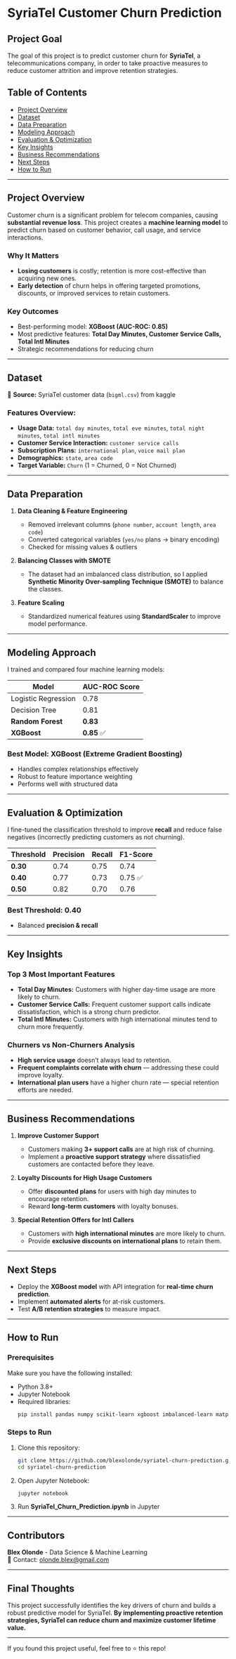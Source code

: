 # **SyriaTel Customer Churn Prediction**

## **Project Goal**  
The goal of this project is to predict customer churn for **SyriaTel**, a telecommunications company, in order to take proactive measures to reduce customer attrition and improve retention strategies.

## **Table of Contents**  
- [Project Overview](#project-overview)  
- [Dataset](#dataset)  
- [Data Preparation](#data-preparation)  
- [Modeling Approach](#modeling-approach)  
- [Evaluation & Optimization](#evaluation--optimization)  
- [Key Insights](#key-insights)  
- [Business Recommendations](#business-recommendations)  
- [Next Steps](#next-steps)  
- [How to Run](#how-to-run)  

---

## **Project Overview**  
Customer churn is a significant problem for telecom companies, causing **substantial revenue loss**. This project creates a **machine learning model** to predict churn based on customer behavior, call usage, and service interactions.  

### **Why It Matters**  
- **Losing customers** is costly; retention is more cost-effective than acquiring new ones.  
- **Early detection** of churn helps in offering targeted promotions, discounts, or improved services to retain customers.  

### **Key Outcomes**  
- Best-performing model: **XGBoost (AUC-ROC: 0.85)**  
- Most predictive features: **Total Day Minutes, Customer Service Calls, Total Intl Minutes**  
- Strategic recommendations for reducing churn  

---

## **Dataset**  
📁 **Source:** SyriaTel customer data (`bigml.csv`)  from kaggle

### **Features Overview:**  
- **Usage Data:** `total day minutes`, `total eve minutes`, `total night minutes`, `total intl minutes`  
- **Customer Service Interaction:** `customer service calls`  
- **Subscription Plans:** `international plan`, `voice mail plan`  
- **Demographics:** `state`, `area code`  
- **Target Variable:** `Churn` (1 = Churned, 0 = Not Churned)  

---

## **Data Preparation**  
1. **Data Cleaning & Feature Engineering**  
   - Removed irrelevant columns (`phone number`, `account length`, `area code`)  
   - Converted categorical variables (`yes/no` plans → binary encoding)  
   - Checked for missing values & outliers  

2. **Balancing Classes with SMOTE**  
   - The dataset had an imbalanced class distribution, so I applied **Synthetic Minority Over-sampling Technique (SMOTE)** to balance the classes.  

3. **Feature Scaling**  
   - Standardized numerical features using **StandardScaler** to improve model performance.  

---

## **Modeling Approach**  
I trained and compared four machine learning models:  

| Model                | AUC-ROC Score |
|----------------------|--------------|
| Logistic Regression  | 0.78         |
| Decision Tree        | 0.81         |
| **Random Forest**    | **0.83**     |
| **XGBoost**          | **0.85** ✅ |

### **Best Model:** **XGBoost** (Extreme Gradient Boosting)  
- Handles complex relationships effectively  
- Robust to feature importance weighting  
- Performs well with structured data  

---

## **Evaluation & Optimization**  
I fine-tuned the classification threshold to improve **recall** and reduce false negatives (incorrectly predicting customers as not churning).

| Threshold | Precision | Recall | F1-Score |
|-----------|----------|--------|----------|
| **0.30**  | 0.74     | 0.75   | 0.74     |
| **0.40**  | 0.77     | 0.73   | 0.75 ✅  |
| **0.50**  | 0.82     | 0.70   | 0.76     |

### **Best Threshold:** 0.40  
- Balanced **precision & recall**  

---

## **Key Insights**  
### **Top 3 Most Important Features**  
- **Total Day Minutes:** Customers with higher day-time usage are more likely to churn.  
- **Customer Service Calls:** Frequent customer support calls indicate dissatisfaction, which is a strong churn predictor.  
- **Total Intl Minutes:** Customers with high international minutes tend to churn more frequently.  

### **Churners vs Non-Churners Analysis**  
- **High service usage** doesn’t always lead to retention.  
- **Frequent complaints correlate with churn** — addressing these could improve loyalty.  
- **International plan users** have a higher churn rate — special retention efforts are needed.  

---

## **Business Recommendations**  
1. **Improve Customer Support**  
   - Customers making **3+ support calls** are at high risk of churning.  
   - Implement a **proactive support strategy** where dissatisfied customers are contacted before they leave.  

2. **Loyalty Discounts for High Usage Customers**  
   - Offer **discounted plans** for users with high day minutes to encourage retention.  
   - Reward **long-term customers** with loyalty bonuses.  

3. **Special Retention Offers for Intl Callers**  
   - Customers with **high international minutes** are more likely to churn.  
   - Provide **exclusive discounts on international plans** to retain them.  

---

## **Next Steps**  
- Deploy the **XGBoost model** with API integration for **real-time churn prediction**.  
- Implement **automated alerts** for at-risk customers.  
- Test **A/B retention strategies** to measure impact.  

---

## **How to Run**  
### **Prerequisites**  
Make sure you have the following installed:  
- Python 3.8+  
- Jupyter Notebook  
- Required libraries:  
  ```bash
  pip install pandas numpy scikit-learn xgboost imbalanced-learn matplotlib seaborn
  ```

### **Steps to Run**  
1. Clone this repository:  
   ```bash
   git clone https://github.com/blexolonde/syriatel-churn-prediction.git
   cd syriatel-churn-prediction
   ```
2. Open Jupyter Notebook:  
   ```bash
   jupyter notebook
   ```
3. Run **SyriaTel_Churn_Prediction.ipynb** in Jupyter  

---

## **Contributors**  
**Blex Olonde** - Data Science & Machine Learning  
📧 Contact: olonde.blex@gmail.com 

---

## **Final Thoughts**  
This project successfully identifies the key drivers of churn and builds a robust predictive model for SyriaTel. **By implementing proactive retention strategies, SyriaTel can reduce churn and maximize customer lifetime value.**  

---

If you found this project useful, feel free to ⭐ this repo!
